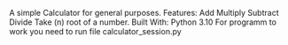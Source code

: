 A simple Calculator for general purposes.
Features:
Add
Multiply
Subtract
Divide
Take (n) root of a number.
Built With:
Python 3.10
For programm to work you need to run file calculator_session.py
